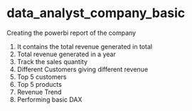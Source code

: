 # data_analyst_company_basic
Creating the powerbi report of the company

1. It contains the total revenue generated in total
2. Total revenue generated in a year
3. Track the sales quantity
4. Different Customers giving different revenue
5. Top 5 customers
6. Top 5 products
7. Revenue Trend
8. Performing basic DAX 
